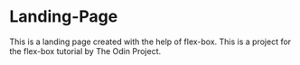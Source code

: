 # Landing-Page
This is a landing page created with the help of flex-box.
This is a project for the flex-box tutorial by The Odin Project.
